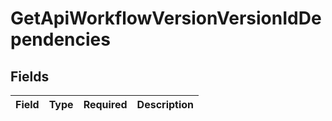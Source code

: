 # GetApiWorkflowVersionVersionIdDependencies


## Fields

| Field       | Type        | Required    | Description |
| ----------- | ----------- | ----------- | ----------- |